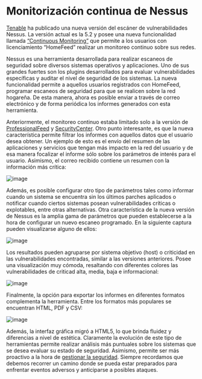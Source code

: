 # Monitorización continua de Nessus

[Tenable](https://www.tenable.com/) ha publicado una nueva versión del escáner de vulnerabilidades Nessus. La versión actual es la 5.2 y posee una nueva funcionalidad llamada [“Continuous Monitoring”](https://www.tenable.com/blog/continuous-monitoring-at-home-with-nessus) que permite a los usuarios con licenciamiento “HomeFeed” realizar un monitoreo continuo sobre sus redes.

Nessus es una herramienta desarrollada para realizar escaneos de seguridad sobre diversos sistemas operativos y aplicaciones. Uno de sus grandes fuertes son los plugins desarrollados para evaluar vulnerabilidades específicas y auditar el nivel de seguridad de los sistemas. La nueva funcionalidad permite a aquellos usuarios registrados con HomeFeed, programar escaneos de seguridad para que se realicen sobre la red hogareña. De esta manera, ahora es posible enviar a través de correo electrónico y de forma periódica los informes generados con esta herramienta.

Anteriormente, el monitoreo continuo estaba limitado solo a la versión de [ProfessionalFeed](https://store.tenable.com/?main_page=index&cPath=1%C2%A0) y [SecurityCenter](https://www.tenable.com/products/tenable-sc). Otro punto interesante, es que la nueva característica permite filtrar los informes con aquellos datos que el usuario desea obtener. Un ejemplo de esto es el envío del resumen de las aplicaciones y servicios que tengan más impacto en la red del usuario y de esa manera focalizar el informe sólo sobre los parámetros de interés para el usuario. Asimismo, el correo recibido contiene un resumen con la información más crítica:

![image](https://www.welivesecurity.com/wp-content/uploads/es-la/2013/06/Resume-informe-correo-electr%C3%B3nico.png)

Además, es posible configurar otro tipo de parámetros tales como informar cuando un sistema se encuentra sin los últimos parches aplicados o notificar cuando ciertos sistemas posean vulnerabilidades críticas o explotables, entre otras alternativas. Otra característica de la nueva versión de Nessus es la amplia gama de parámetros que pueden establecerse a la hora de configurar un nuevo escaneo programado. En la siguiente captura pueden visualizarse alguno de ellos:

![image](https://www.welivesecurity.com/wp-content/uploads/es-la/2013/06/Par%C3%A1metros-establecidos.png)

Los resultados pueden agruparse por sistema objetivo (host) o criticidad en las vulnerabilidades encontradas, similar a las versiones anteriores. Posee una visualización muy cómoda, resaltando con diferentes colores las vulnerabilidades de criticad alta, media, baja e informacional:

![image](https://www.welivesecurity.com/wp-content/uploads/es-la/2013/06/Resultados-del-scanning.png)

Finalmente, la opción para exportar los informes en diferentes formatos complementa la herramienta. Entre los formatos más populares se encuentran HTML, PDF y CSV:

![image](https://www.welivesecurity.com/wp-content/uploads/es-la/2013/06/Exportar-resultados.png)

Además, la interfaz gráfica migró a HTML5, lo que brinda fluidez y diferencias a nivel de estética. Claramente la evolución de este tipo de herramientas permite realizar análisis más puntuales sobre los sistemas que se desea evaluar su estado de seguridad. Asimismo, permite ser más proactivo a la hora de [gestionar la seguridad](https://www.welivesecurity.com/la-es/2012/02/03/eset-security-services-seguridad-gestionarse/). Siempre recordamos que debemos recorrer un camino donde se pueda estar preparados para enfrentar eventos adversos y anticiparse a posibles ataques.